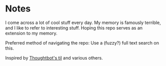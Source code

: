 # Notes

I come across a lot of cool stuff every day. My memory is famously terrible,
and I like to refer to interesting stuff. Hoping this repo serves as an extension
to my memory.

Preferred method of navigating the repo: Use a (fuzzy?) full text search on this.

Inspired by [Thoughtbot's til](https://github.com/thoughtbot/til) and various others.
